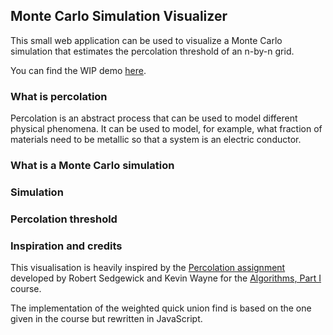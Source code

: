 ## Monte Carlo Simulation Visualizer
This small web application can be used to visualize a Monte Carlo simulation that estimates
the percolation threshold of an n-by-n grid.

You can find the WIP demo [here](https://tomff.com/montecarlo-perc-viz/).

### What is percolation
Percolation is an abstract process that can be used to model different physical phenomena.
It can be used to model, for example, what fraction of materials need to be metallic so that a system is an electric conductor.

### What is a Monte Carlo simulation

### Simulation

### Percolation threshold

### Inspiration and credits
This visualisation is heavily inspired by the [Percolation assignment](https://coursera.cs.princeton.edu/algs4/assignments/percolation/specification.php) developed by
Robert Sedgewick and Kevin Wayne for the [Algorithms, Part I](https://www.coursera.org/learn/algorithms-part1/) course.

The implementation of the weighted quick union find is based on the one given in the course
but rewritten in JavaScript.

